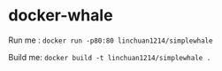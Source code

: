 # docker-whale

Run me : `docker run -p80:80 linchuan1214/simplewhale`

Build me: `docker build -t linchuan1214/simplewhale .`
